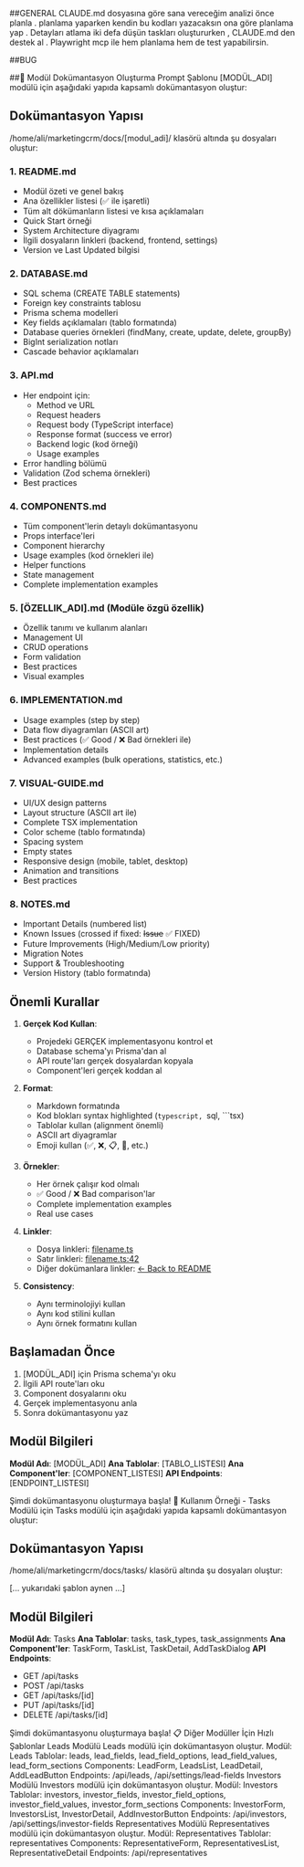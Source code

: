##GENERAL
CLAUDE.md dosyasına göre sana vereceğim analizi önce planla . planlama yaparken kendin bu kodları yazacaksın ona göre planlama yap . Detayları atlama iki defa düşün taskları oluştururken , CLAUDE.md den destek al . Playwright mcp ile hem planlama hem de test yapabilirsin. 


##BUG


##📝 Modül Dokümantasyon Oluşturma Prompt Şablonu
[MODÜL_ADI] modülü için aşağıdaki yapıda kapsamlı dokümantasyon oluştur:

## Dokümantasyon Yapısı

/home/ali/marketingcrm/docs/[modul_adi]/ klasörü altında şu dosyaları oluştur:

### 1. README.md
- Modül özeti ve genel bakış
- Ana özellikler listesi (✅ ile işaretli)
- Tüm alt dökümanların listesi ve kısa açıklamaları
- Quick Start örneği
- System Architecture diyagramı
- İlgili dosyaların linkleri (backend, frontend, settings)
- Version ve Last Updated bilgisi

### 2. DATABASE.md
- SQL schema (CREATE TABLE statements)
- Foreign key constraints tablosu
- Prisma schema modelleri
- Key fields açıklamaları (tablo formatında)
- Database queries örnekleri (findMany, create, update, delete, groupBy)
- BigInt serialization notları
- Cascade behavior açıklamaları

### 3. API.md
- Her endpoint için:
  - Method ve URL
  - Request headers
  - Request body (TypeScript interface)
  - Response format (success ve error)
  - Backend logic (kod örneği)
  - Usage examples
- Error handling bölümü
- Validation (Zod schema örnekleri)
- Best practices

### 4. COMPONENTS.md
- Tüm component'lerin detaylı dokümantasyonu
- Props interface'leri
- Component hierarchy
- Usage examples (kod örnekleri ile)
- Helper functions
- State management
- Complete implementation examples

### 5. [ÖZELLIK_ADI].md (Modüle özgü özellik)
- Özellik tanımı ve kullanım alanları
- Management UI
- CRUD operations
- Form validation
- Best practices
- Visual examples

### 6. IMPLEMENTATION.md
- Usage examples (step by step)
- Data flow diyagramları (ASCII art)
- Best practices (✅ Good / ❌ Bad örnekleri ile)
- Implementation details
- Advanced examples (bulk operations, statistics, etc.)

### 7. VISUAL-GUIDE.md
- UI/UX design patterns
- Layout structure (ASCII art ile)
- Complete TSX implementation
- Color scheme (tablo formatında)
- Spacing system
- Empty states
- Responsive design (mobile, tablet, desktop)
- Animation and transitions
- Best practices

### 8. NOTES.md
- Important Details (numbered list)
- Known Issues (crossed if fixed: ~~Issue~~ ✅ FIXED)
- Future Improvements (High/Medium/Low priority)
- Migration Notes
- Support & Troubleshooting
- Version History (tablo formatında)

## Önemli Kurallar

1. **Gerçek Kod Kullan**: 
   - Projedeki GERÇEK implementasyonu kontrol et
   - Database schema'yı Prisma'dan al
   - API route'ları gerçek dosyalardan kopyala
   - Component'leri gerçek koddan al

2. **Format**:
   - Markdown formatında
   - Kod blokları syntax highlighted (```typescript, ```sql, ```tsx)
   - Tablolar kullan (alignment önemli)
   - ASCII art diyagramlar
   - Emoji kullan (✅, ❌, 📋, 🎯, etc.)

3. **Örnekler**:
   - Her örnek çalışır kod olmalı
   - ✅ Good / ❌ Bad comparison'lar
   - Complete implementation examples
   - Real use cases

4. **Linkler**:
   - Dosya linkleri: [filename.ts](path/to/file.ts)
   - Satır linkleri: [filename.ts:42](path/to/file.ts#L42)
   - Diğer dokümanlara linkler: [← Back to README](./README.md)

5. **Consistency**:
   - Aynı terminolojiyi kullan
   - Aynı kod stilini kullan
   - Aynı örnek formatını kullan

## Başlamadan Önce

1. [MODÜL_ADI] için Prisma schema'yı oku
2. İlgili API route'ları oku
3. Component dosyalarını oku
4. Gerçek implementasyonu anla
5. Sonra dokümantasyonu yaz

## Modül Bilgileri

**Modül Adı**: [MODÜL_ADI]
**Ana Tablolar**: [TABLO_LISTESI]
**Ana Component'ler**: [COMPONENT_LISTESI]
**API Endpoints**: [ENDPOINT_LISTESI]

Şimdi dokümantasyonu oluşturmaya başla!
🎯 Kullanım Örneği - Tasks Modülü için
Tasks modülü için aşağıdaki yapıda kapsamlı dokümantasyon oluştur:

## Dokümantasyon Yapısı

/home/ali/marketingcrm/docs/tasks/ klasörü altında şu dosyaları oluştur:

[... yukarıdaki şablon aynen ...]

## Modül Bilgileri

**Modül Adı**: Tasks
**Ana Tablolar**: tasks, task_types, task_assignments
**Ana Component'ler**: TaskForm, TaskList, TaskDetail, AddTaskDialog
**API Endpoints**: 
- GET /api/tasks
- POST /api/tasks
- GET /api/tasks/[id]
- PUT /api/tasks/[id]
- DELETE /api/tasks/[id]

Şimdi dokümantasyonu oluşturmaya başla!
📋 Diğer Modüller İçin Hızlı Şablonlar
Leads Modülü
Leads modülü için dokümantasyon oluştur.
Modül: Leads
Tablolar: leads, lead_fields, lead_field_options, lead_field_values, lead_form_sections
Components: LeadForm, LeadsList, LeadDetail, AddLeadButton
Endpoints: /api/leads, /api/settings/lead-fields
Investors Modülü
Investors modülü için dokümantasyon oluştur.
Modül: Investors
Tablolar: investors, investor_fields, investor_field_options, investor_field_values, investor_form_sections
Components: InvestorForm, InvestorsList, InvestorDetail, AddInvestorButton
Endpoints: /api/investors, /api/settings/investor-fields
Representatives Modülü
Representatives modülü için dokümantasyon oluştur.
Modül: Representatives
Tablolar: representatives
Components: RepresentativeForm, RepresentativesList, RepresentativeDetail
Endpoints: /api/representatives